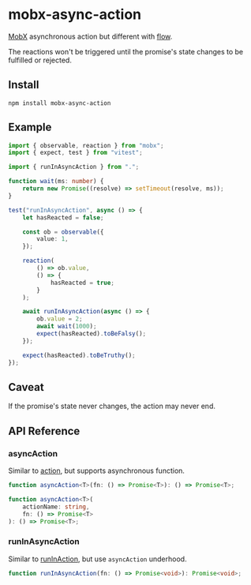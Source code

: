 # mobx-async-action

[MobX](https://mobx.js.org) asynchronous action but different with [flow](https://mobx.js.org/api.html#flow).

The reactions won't be triggered until the promise's state changes to be fulfilled or rejected.

## Install

```
npm install mobx-async-action
```

## Example

```typescript
import { observable, reaction } from "mobx";
import { expect, test } from "vitest";

import { runInAsyncAction } from ".";

function wait(ms: number) {
	return new Promise((resolve) => setTimeout(resolve, ms));
}

test("runInAsyncAction", async () => {
	let hasReacted = false;

	const ob = observable({
		value: 1,
	});

	reaction(
		() => ob.value,
		() => {
			hasReacted = true;
		}
	);

	await runInAsyncAction(async () => {
		ob.value = 2;
		await wait(1000);
		expect(hasReacted).toBeFalsy();
	});

	expect(hasReacted).toBeTruthy();
});
```

## Caveat

If the promise's state never changes, the action may never end.

## API Reference

### asyncAction

Similar to [action](https://mobx.js.org/api.html#action), but supports asynchronous function.

```typescript
function asyncAction<T>(fn: () => Promise<T>): () => Promise<T>;

function asyncAction<T>(
	actionName: string,
	fn: () => Promise<T>
): () => Promise<T>;
```

### runInAsyncAction

Similar to [runInAction](https://mobx.js.org/api.html#runinaction), but use `asyncAction` underhood.

```typescript
function runInAsyncAction(fn: () => Promise<void>): Promise<void>;
```
